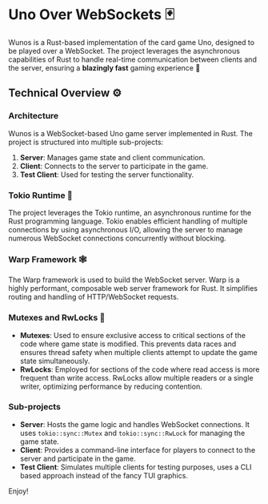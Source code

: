 # Uno Over WebSockets 🃏

Wunos is a Rust-based implementation of the card game Uno, designed to be played over a WebSocket. The project leverages the asynchronous capabilities of Rust to handle real-time communication between clients and the server, ensuring a **blazingly fast** gaming experience 🦀

## Technical Overview ⚙️

### Architecture 
Wunos is a WebSocket-based Uno game server implemented in Rust. The project is structured into multiple sub-projects:

1. **Server**: Manages game state and client communication.
2. **Client**: Connects to the server to participate in the game.
3. **Test Client**: Used for testing the server functionality.

### Tokio Runtime 🗼
The project leverages the Tokio runtime, an asynchronous runtime for the Rust programming language. Tokio enables efficient handling of multiple connections by using asynchronous I/O, allowing the server to manage numerous WebSocket connections concurrently without blocking.

### Warp Framework 🕸️
The Warp framework is used to build the WebSocket server. Warp is a highly performant, composable web server framework for Rust. It simplifies routing and handling of HTTP/WebSocket requests.

### Mutexes and RwLocks 🔐
- **Mutexes**: Used to ensure exclusive access to critical sections of the code where game state is modified. This prevents data races and ensures thread safety when multiple clients attempt to update the game state simultaneously.
- **RwLocks**: Employed for sections of the code where read access is more frequent than write access. RwLocks allow multiple readers or a single writer, optimizing performance by reducing contention.

### Sub-projects
- **Server**: Hosts the game logic and handles WebSocket connections. It uses `tokio::sync::Mutex` and `tokio::sync::RwLock` for managing the game state.
- **Client**: Provides a command-line interface for players to connect to the server and participate in the game.
- **Test Client**: Simulates multiple clients for testing purposes, uses a CLI based approach instead of the fancy TUI graphics.
  
Enjoy!
